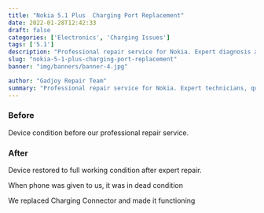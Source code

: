 ```yaml
---
title: "Nokia 5.1 Plus  Charging Port Replacement"
date: 2022-01-28T12:42:33
draft: false
categories: ['Electronics', 'Charging Issues']
tags: ['5.1']
description: "Professional repair service for Nokia. Expert diagnosis and quality repairs in Bangalore."
slug: "nokia-5-1-plus-charging-port-replacement"
banner: "img/banners/banner-4.jpg"

author: "Gadjoy Repair Team"
summary: "Professional repair service for Nokia. Expert technicians, quality parts, warranty included."
---
```


### Before

Device condition before our professional repair service.

### After

Device restored to full working condition after expert repair.

When phone was given to us, it was in dead condition

We replaced Charging Connector and made it functioning